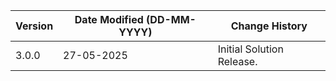 | **Version** | **Date Modified (DD-MM-YYYY)** | **Change History**                                               |
|-------------|--------------------------------|------------------------------------------------------------------|
|  3.0.0      |  27-05-2025                    | Initial Solution Release.           |
